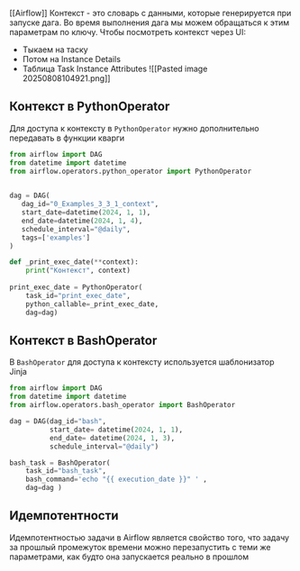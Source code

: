 [[Airflow]]
Контекст - это словарь с данными, которые генерируется при запуске дага. Во время выполнения дага мы можем обращаться к этим параметрам по ключу. 
Чтобы посмотреть контекст через UI:
- Тыкаем на таску
- Потом на Instance Details
- Таблица Task Instance Attributes
![[Pasted image 20250808104921.png]]
## Контекст в PythonOperator
Для доступа к контексту в `PythonOperator` нужно дополнительно передавать в функции кварги
```python
from airflow import DAG 
from datetime import datetime 
from airflow.operators.python_operator import PythonOperator 

 
dag = DAG(
   dag_id="0_Examples_3_3_1_context", 
   start_date=datetime(2024, 1, 1),
   end_date=datetime(2024, 1, 4),
   schedule_interval="@daily",
   tags=['examples']
) 

def _print_exec_date(**context): 
    print("Контекст", context) 
    
print_exec_date = PythonOperator( 
    task_id="print_exec_date", 
    python_callable=_print_exec_date, 
    dag=dag)
```
## Контекст в BashOperator
В `BashOperator` для доступа к контексту используется шаблонизатор Jinja
```python
from airflow import DAG 
from datetime import datetime 
from airflow.operators.bash_operator import BashOperator 

dag = DAG(dag_id="bash", 
          start_date= datetime(2024, 1, 1),
          end_date= datetime(2024, 1, 3),
          schedule_interval="@daily") 

bash_task = BashOperator( 
    task_id="bash_task", 
    bash_command='echo "{{ execution_date }}" ' , 
    dag=dag )
```
## Идемпотентности
Идемпотентностью задачи в Airflow является свойство того, что задачу за прошлый промежуток времени можно перезапустить с теми же параметрами, как будто она запускается реально в прошлом